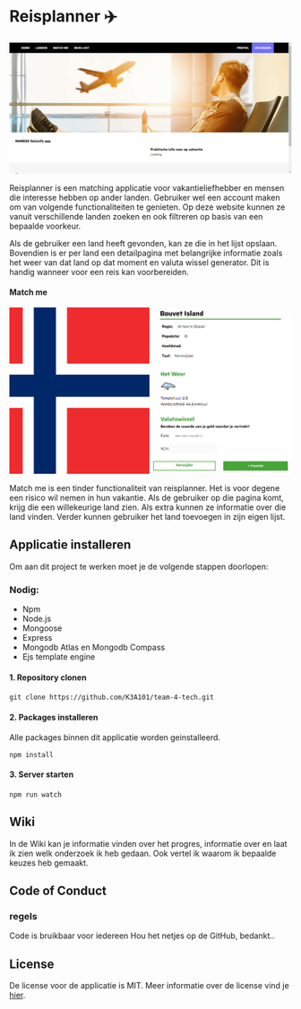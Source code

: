# Reisplanner :airplane:

![Introductiepagina](./assets/introductie.png)

Reisplanner is een matching applicatie voor vakantieliefhebber en mensen die interesse hebben op ander landen. Gebruiker wel een account maken om van  volgende functionaliteiten te genieten. Op deze website kunnen ze vanuit verschillende landen zoeken en ook filtreren op basis van een bepaalde voorkeur.

 Als de gebruiker een land heeft gevonden, kan ze die in het lijst opslaan. Bovendien is er per land een detailpagina met belangrijke informatie zoals het weer van dat land op dat moment en valuta wissel generator. Dit is handig wanneer voor een reis kan voorbereiden.

 #### Match me 
 ![Match me](./assets/match.png)

Match me is een tinder functionaliteit van reisplanner. Het is voor degene een risico wil nemen in hun vakantie. Als de gebruiker op die pagina komt, krijg die een willekeurige land zien. Als extra kunnen ze informatie over die land vinden. Verder kunnen gebruiker het land toevoegen in zijn eigen lijst.   
  

 ## Applicatie installeren
 Om aan dit project te werken moet je de volgende stappen doorlopen:

 ### Nodig:
- Npm
- Node.js
- Mongoose
- Express
- Mongodb Atlas en Mongodb Compass
- Ejs template engine

#### 1. Repository clonen
```
git clone https://github.com/K3A101/team-4-tech.git
```

#### 2. Packages installeren
Alle packages binnen dit applicatie  worden geinstalleerd.
```
npm install
```

#### 3. Server starten
```
npm run watch
```

 
 ## Wiki
 In de Wiki kan je informatie vinden over het progres, informatie  over en laat ik zien welk onderzoek ik heb gedaan. Ook vertel ik waarom ik bepaalde keuzes heb gemaakt.

 ## Code of Conduct
 ### regels
 Code is bruikbaar voor iedereen
 Hou het netjes op de GitHub, bedankt..

 ## License
 De license voor de applicatie is MIT. Meer informatie over de license vind je [hier](https://github.com/Inevdhoven/blok-tech/blob/main/license).

